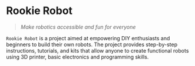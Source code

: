# Rookie Robot

> *Make robotics accessible and fun for everyone*

`Rookie Robot` is a project aimed at empowering DIY enthusiasts and beginners to build their own robots.
The project provides step-by-step instructions, tutorials, and kits that allow anyone to create functional robots using 3D printer, basic electronics and programming skills.
